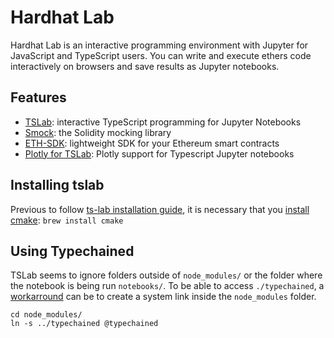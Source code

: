 # Hardhat Lab

Hardhat Lab is an interactive programming environment with Jupyter for JavaScript and TypeScript users.
You can write and execute ethers code interactively on browsers and save results as Jupyter notebooks.

## Features

- [TSLab](https://github.com/yunabe/tslab): interactive TypeScript programming for Jupyter Notebooks
- [Smock](https://smock.readthedocs.io/en/latest/#): the Solidity mocking library
- [ETH-SDK](https://github.com/dethcrypto/eth-sdk): lightweight SDK for your Ethereum smart contracts
- [Plotly for TSLab](https://github.com/dbuezas/tslab-plotly): Plotly support for Typescript Jupyter notebooks

## Installing tslab
Previous to follow [ts-lab installation guide](https://github.com/yunabe/tslab#installing-tslab), it is necessary that you [install cmake](https://github.com/yunabe/tslab/issues/62):
`brew install cmake`

## Using Typechained
TSLab seems to ignore folders outside of `node_modules/` or the folder where the notebook is being run `notebooks/`. To be able to access `./typechained`, a [workarround](https://github.com/yunabe/tslab/issues/63) can be to create a system link inside the `node_modules` folder.
```
cd node_modules/
ln -s ../typechained @typechained
```
